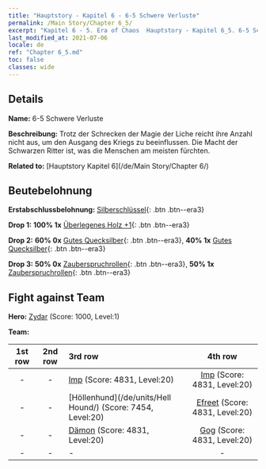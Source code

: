 ```yaml
---
title: "Hauptstory - Kapitel 6 - 6-5 Schwere Verluste"
permalink: /Main Story/Chapter 6_5/
excerpt: "Kapitel 6 - 5. Era of Chaos  Hauptstory - Kapitel 6_5. 6-5 Schwere Verluste"
last_modified_at: 2021-07-06
locale: de
ref: "Chapter 6_5.md"
toc: false
classes: wide
---
```


## Details

 **Name:** 6-5 Schwere Verluste

 **Beschreibung:** Trotz der Schrecken der Magie der Liche reicht ihre Anzahl nicht aus, um den Ausgang des Kriegs zu beeinflussen. Die Macht der Schwarzen Ritter ist, was die Menschen am meisten fürchten.

 **Related to:** [Hauptstory Kapitel 6](/de/Main Story/Chapter 6/)

## Beutebelohnung

 **Erstabschlussbelohnung:** [Silberschlüssel](/ItemsDE/con_693/){: .btn .btn--era3}

 **Drop 1:** **100% 1x** [Überlegenes Holz +1](/ItemsDE/mat_20/){: .btn .btn--era3}

 **Drop 2:** **60% 0x** [Gutes Quecksilber](/ItemsDE/mat_14/){: .btn .btn--era3}, **40% 1x** [Gutes Quecksilber](/ItemsDE/mat_14/){: .btn .btn--era3}

 **Drop 3:** **50% 0x** [Zauberspruchrollen](/ItemsDE/con_694/){: .btn .btn--era3}, **50% 1x** [Zauberspruchrollen](/ItemsDE/con_694/){: .btn .btn--era3}


## Fight against Team
 **Hero:** [Zydar](/de/heroes/Zydar/) (Score: 1000, Level:1)

 **Team:**


  | 1st row | 2nd row | 3rd row | 4th row |
  |:----:|:----:|:----|:----:|
  | - | - | [Imp](/de/units/Imp/) (Score: 4831, Level:20)  | [Imp](/de/units/Imp/) (Score: 4831, Level:20)  |
  | - | - | [Höllenhund](/de/units/Hell Hound/) (Score: 7454, Level:20)  | [Efreet](/de/units/Efreeti/) (Score: 4831, Level:20)  |
  | - | - | [Dämon](/de/units/Demon/) (Score: 4831, Level:20)  | [Gog](/de/units/Gog/) (Score: 4831, Level:20)  |
  | - | - | - | - |


